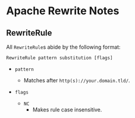 # Apache Rewrite Notes


## RewriteRule

All `RewriteRule`s abide by the following format:

```
RewriteRule pattern substitution [flags]
```

- `pattern`
	+ Matches after `http(s)://your.domain.tld/`.

- `flags`
	+ `NC`
		* Makes rule case insensitive.

